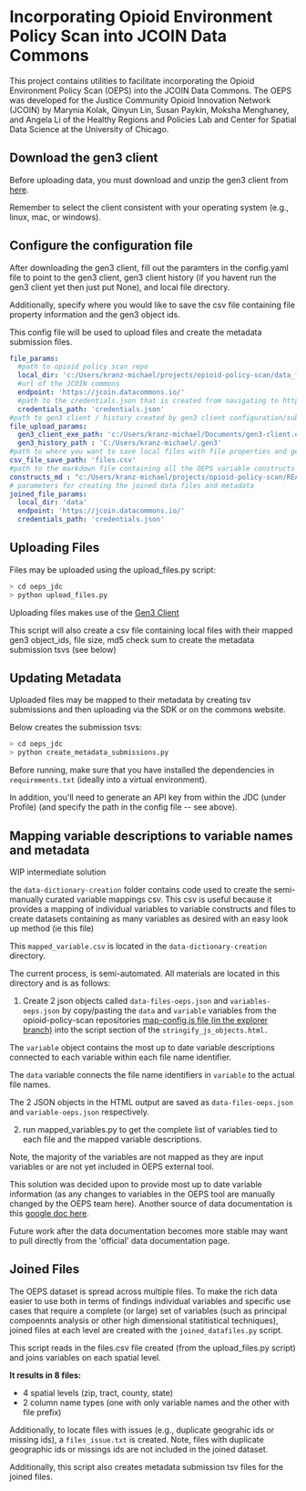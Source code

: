# Incorporating Opioid Environment Policy Scan into JCOIN Data Commons

This project contains utilities to facilitate incorporating the Opioid
Environment Policy Scan (OEPS) into the JCOIN Data Commons. The OEPS was
developed for the Justice Community Opioid Innovation Network (JCOIN) by
Marynia Kolak, Qinyun Lin, Susan Paykin, Moksha Menghaney, and Angela Li of
the Healthy Regions and Policies Lab and Center for Spatial Data Science at
the University of Chicago.

## Download the gen3 client
Before uploading data, you must download and unzip the gen3 client from [here](https://github.com/uc-cdis/cdis-data-client/releases/tag/2021.11).

Remember to select the client consistent with your operating system (e.g., linux, mac, or windows).

## Configure the configuration file

After downloading the gen3 client, fill out the paramters in the config.yaml file to point to the gen3 client, gen3 client history (if you havent run the gen3 client yet then just put None), and local file directory. 

Additionally, specify where you would like to save the csv file containing file property information and the gen3 object ids. 

This config file will be used to upload files and create the metadata submission files.


```yaml
file_params:
  #path to opioid policy scan repo
  local_dir: 'c:/Users/kranz-michael/projects/opioid-policy-scan/data_final'
  #url of the JCOIN commons
  endpoint: 'https://jcoin.datacommons.io/'
  #path to the credentials.json that is created from navigating to https://jcoin.datacommons.io/identity# --> Create API Key
  credentials_path: 'credentials.json'
#path to gen3 client / history created by gen3 client configuration/submissions
file_upload_params:
  gen3_client_exe_path: 'c:/Users/kranz-michael/Documents/gen3-client.exe'
  gen3_history_path : 'C:/Users/kranz-michael/.gen3'
#path to where you want to save local files with file properties and gen3 object ids
csv_file_save_path: 'files.csv'
#path to the markdown file containing all the OEPS variable constructs
constructs_md : "c:/Users/kranz-michael/projects/opioid-policy-scan/README.md"
# parameters for creating the joined data files and metadata
joined_file_params:
  local_dir: 'data'
  endpoint: 'https://jcoin.datacommons.io/'
  credentials_path: 'credentials.json'
```

## Uploading Files

Files may be uploaded using the upload_files.py script:

```bash
> cd oeps_jdc
> python upload_files.py
```

Uploading files makes use of the [Gen3 Client](https://github.com/uc-cdis/cdis-data-client/releases)

This script will also create a csv file containing local files with their mapped
gen3 object_ids, file size, md5 check sum to create the metadata submission tsvs (see below)


## Updating Metadata

Uploaded files may be mapped to their metadata by creating tsv submissions 
and then uploading via the SDK or on the commons website.

Below creates the submission tsvs:

```bash
> cd oeps_jdc
> python create_metadata_submissions.py
```

Before running, make sure that you
have installed the dependencies in `requirements.txt` (ideally into a virtual
environment).

 In addition, you'll need to generate an API key from within the
JDC (under Profile) (and specify the path in the config file -- see above). 

## Mapping variable descriptions to variable names and metadata

WIP intermediate solution

the `data-dictionary-creation` folder contains code used to create the semi-manually curated variable mappings csv. This csv is useful because it provides a mapping of individual variables to variable constructs and files to create datasets containing as many variables as desired with an easy look up method 
(ie this file)

This `mapped_variable.csv` is located in the `data-dictionary-creation` directory.

The current process, is semi-automated. All materials are located in this directory and is as follows:

1. Create 2 json objects called `data-files-oeps.json` and `variables-oeps.json` by
copy/pasting the `data` and `variable` variables from the opioid-policy-scan repositories 
[map-config.js file (in the explorer branch)](https://github.com/GeoDaCenter/opioid-policy-scan/blob/explorer/map-config.js) into the script section of the `stringify_js_objects.html.`

The `variable` object contains the most up to date variable descriptions connected to each variable within each file name identifier.

The `data` variable connects the file name identifiers in `variable` to the actual file names.

The 2 JSON objects in the HTML output are saved as `data-files-oeps.json` and `variable-oeps.json` respectively.

2. run mapped_variables.py to get the complete list of variables tied to each file and the mapped variable descriptions.

Note, the majority of the variables are not mapped as they are input variables or are not yet included in
OEPS external tool.


This solution was decided upon to provide most up to date variable information (as any changes to variables in the OEPS tool are manually changed by the OEPS team here). Another source of data documentation is this [google doc here](https://docs.google.com/document/d/18NPWpuUfFTrKll9_ERHzVDmpNCETTzwjJt_FsIvmSrc/edit).

Future work after the data documentation becomes more stable may want to pull directly from the 'official' data documentation page.

## Joined Files

 The OEPS dataset is spread across multiple files. To make the rich data easier to use both in terms of findings individual variables and 
specific use cases that require a complete (or large) set of variables (such as principal compoennts analysis or other high dimensional statitistical techniques), joined files at each level are created with the `joined_datafiles.py` script.

This script reads in the files.csv file created (from the upload_files.py script)
and joins variables on each spatial level.

**It results in 8 files:**
- 4 spatial levels (zip, tract, county, state)
- 2 column name types (one with only variable names and the other with file prefix)

Additionally, to locate files with issues (e.g., duplicate geograhic ids or missing ids), a `files_issue.txt` is created. Note, files with duplicate geographic ids or missings ids are not included in the joined dataset.

Additionally, this script also creates metadata submission tsv files for the joined files.

